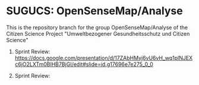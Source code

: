 # SUGUCS: OpenSenseMap/Analyse
This is the repository branch for the group OpenSenseMap/Analyse of the Citizen Science Project "Umweltbezogener Gesundheitsschutz und Citizen Science"

1. Sprint Review: https://docs.google.com/presentation/d/17ZAbHMvj6vU6vH_wq1plNJEXc6jO2LXTm0BlHB7BjGI/edit#slide=id.g17696e7e275_0_0

2. Sprint Review:
